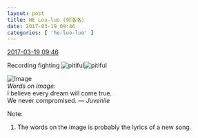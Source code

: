 ```yaml
---
layout: post
title: HE Lou-luo (何洛洛)
date: 2017-03-19 09:46
categories: [ 'he-luo-luo' ]
---
```


<div class="weibo-info">
  <a href="http://weibo.com/6117570574/EAtWafEpl">2017-03-19 09:46</a>
</div>

Recording fighting ![pitiful](http://img.t.sinajs.cn/t4/appstyle/expression/ext/normal/af/kl_org.gif)![pitiful](http://img.t.sinajs.cn/t4/appstyle/expression/ext/normal/af/kl_org.gif)

<!-- more -->

![Image](http://wx2.sinaimg.cn/mw690/006G0Hz8gy1fdrwoaa4q6j30xr0fdmxx.jpg)  
*Words on image:*  
I believe every dream will come true.  
We never compromised.
— *Juvenile*

Note:
1. The words on the image is probably the lyrics of a new song.
